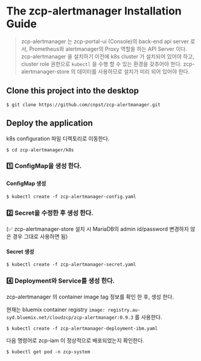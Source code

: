 # The zcp-alertmanager Installation Guide

> zcp-alertmanager 는 zcp-portal-ui (Console)의 back-end api server 로서, Prometheus와 alertmanager의 Proxy 역할을 하는 API Server 이다.
> zcp-alertmanager 을 설치하기 이전에 k8s cluster 가 설치되어 있어야 하고, cluster role 권한으로 `kubectl` 을 수행 할 수 있는 환경을 갖추어야 한다.
> zcp-alertmanager-store 의 데이터를 사용하므로 설치가 미리 되어 있어야 한다.

## Clone this project into the desktop
```
$ git clone https://github.com/cnpst/zcp-alertmanager.git
```

## Deploy the application

k8s configuration 파일 디렉토리로 이동한다.

```
$ cd zcp-alertmanager/k8s
```

### :one: ConfigMap을 생성 한다.
#### ConfigMap 생성
```
$ kubectl create -f zcp-alertmanager-config.yaml
```
### :two: Secret을 수정한 후 생성 한다.
(:white_check_mark: zcp-alertmanager-store 설치 시 MariaDB의 admin id/password 변경하지 않은 경우 그대로 사용하면 됨)

#### Secret 생성

```
$ kubectl create -f zcp-alertmanager-secret.yaml
```

### :four: Deployment와 Service를 생성 한다.
zcp-alertmanager 의 container image tag 정보를 확인 한 후, 생성 한다.

현재는 bluemix container registry `image: registry.au-syd.bluemix.net/cloudzcp/zcp-alertmanager:0.9.3` 를 사용한다.

```
$ kubectl create -f zcp-alertmanager-deployment-ibm.yaml
```

다음 명령어로 zcp-iam 이 정상적으로 배포되었는지 확인한다.
```
$ kubectl get pod -n zcp-system
```


